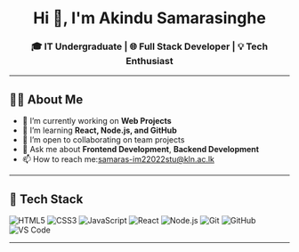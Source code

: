 <h1 align="center">Hi 👋, I'm Akindu Samarasinghe</h1>
<h3 align="center">🎓 IT Undergraduate | 🌐 Full Stack Developer | 💡 Tech Enthusiast</h3>

---

## 🧑‍💻 About Me

- 🔭 I’m currently working on **Web Projects**
- 🌱 I’m learning **React, Node.js, and GitHub**
- 👯 I’m open to collaborating on team projects
- 💬 Ask me about **Frontend Development**, **Backend Development**
- 📫 How to reach me:samaras-im22022stu@kln.ac.lk

---
## 🧰 Tech Stack

![HTML5](https://custom-icon-badges.demolab.com/badge/HTML5-FF512F?style=for-the-badge&logo=html5&logoColor=white&colorB=F09819)
![CSS3](https://custom-icon-badges.demolab.com/badge/CSS3-00c6ff?style=for-the-badge&logo=css3&logoColor=white&colorB=0072ff)
![JavaScript](https://custom-icon-badges.demolab.com/badge/JavaScript-FFE000?style=for-the-badge&logo=javascript&logoColor=black&colorB=FF7E00)
![React](https://custom-icon-badges.demolab.com/badge/React-00d2ff?style=for-the-badge&logo=react&logoColor=61DAFB&colorB=3a7bd5)
![Node.js](https://custom-icon-badges.demolab.com/badge/Node.js-00b09b?style=for-the-badge&logo=node.js&logoColor=white&colorB=96c93d)
![Git](https://custom-icon-badges.demolab.com/badge/Git-ff512f?style=for-the-badge&logo=git&logoColor=white&colorB=f09819)
![GitHub](https://custom-icon-badges.demolab.com/badge/GitHub-141E30?style=for-the-badge&logo=github&logoColor=white&colorB=243B55)
![VS Code](https://custom-icon-badges.demolab.com/badge/VSCode-00c6ff?style=for-the-badge&logo=visual-studio-code&logoColor=white&colorB=0072ff)


---





<!--
**akindu02/akindu02** is a ✨ _special_ ✨ repository because its `README.md` (this file) appears on your GitHub profile.

Here are some ideas to get you started:

- 🔭 I’m currently working on ...
- 🌱 I’m currently learning ...
- 👯 I’m looking to collaborate on ...
- 🤔 I’m looking for help with ...
- 💬 Ask me about ...
- 📫 How to reach me: ...
- 😄 Pronouns: ...
- ⚡ Fun fact: ...
-->
